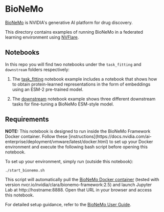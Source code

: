 # BioNeMo

[BioNeMo](https://www.nvidia.com/en-us/clara/bionemo/) is NVIDIA's generative AI platform for drug discovery.

This directory contains examples of running BioNeMo in a federated learning environment using [NVFlare](https://github.com/NVIDIA/NVFlare).

## Notebooks

In this repo you will find two notebooks under the `task_fitting` and `downstream` folders respectively: 
1. The [task_fitting](./task_fitting/task_fitting.ipynb) notebook example includes a notebook that shows how to obtain protein-learned representations in the form of embeddings using an ESM-2 pre-trained model. 

2. The [downstream](./downstream/downstream_nvflare.ipynb) notebook example shows three different downstream tasks for fine-tuning a BioNeMo ESM-style model.

## Requirements

<div class="alert alert-block alert-info"> <b>NOTE:</b> This notebook is designed to run inside the BioNeMo Framework Docker container. Follow these [instructions](https://docs.nvidia.com/ai-enterprise/deployment/vmware/latest/docker.html) to set up your Docker environment and execute the following bash script before opening this notebook.</div>

To set up your environment, simply run (outside this notebook):

```bash
./start_bionemo.sh
```

This script will automatically pull the [BioNeMo Docker container](https://catalog.ngc.nvidia.com/orgs/nvidia/teams/clara/containers/bionemo-framework) (tested with version nvcr.io/nvidia/clara/bionemo-framework:2.5) and launch Jupyter Lab at http://hostname:8888. Open that URL in your browser and access this notebook.

For detailed setup guidance, refer to the [BioNeMo User Guide](https://docs.nvidia.com/bionemo-framework/latest/user-guide/).
